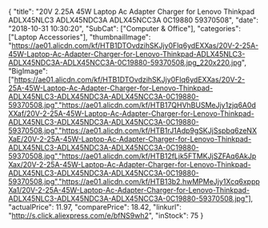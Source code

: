 {
	"title": "20V 2.25A 45W Laptop Ac Adapter Charger for Lenovo Thinkpad ADLX45NLC3 ADLX45NDC3A ADLX45NCC3A 0C19880 59370508",
	"date": "2018-10-31 10:30:20",
	"SubCat": ["Computer & Office"],
	"categories": ["Laptop Accessories"],
	"thumbnailImage": "https://ae01.alicdn.com/kf/HTB1DTOvdzihSKJjy0Flq6ydEXXas/20V-2-25A-45W-Laptop-Ac-Adapter-Charger-for-Lenovo-Thinkpad-ADLX45NLC3-ADLX45NDC3A-ADLX45NCC3A-0C19880-59370508.jpg_220x220.jpg",
	"BigImage": ["https://ae01.alicdn.com/kf/HTB1DTOvdzihSKJjy0Flq6ydEXXas/20V-2-25A-45W-Laptop-Ac-Adapter-Charger-for-Lenovo-Thinkpad-ADLX45NLC3-ADLX45NDC3A-ADLX45NCC3A-0C19880-59370508.jpg","https://ae01.alicdn.com/kf/HTB17QHVhBUSMeJjy1zjq6A0dXXaf/20V-2-25A-45W-Laptop-Ac-Adapter-Charger-for-Lenovo-Thinkpad-ADLX45NLC3-ADLX45NDC3A-ADLX45NCC3A-0C19880-59370508.jpg","https://ae01.alicdn.com/kf/HTB1rJ1Adp9gSKJjSspbq6zeNXXaE/20V-2-25A-45W-Laptop-Ac-Adapter-Charger-for-Lenovo-Thinkpad-ADLX45NLC3-ADLX45NDC3A-ADLX45NCC3A-0C19880-59370508.jpg","https://ae01.alicdn.com/kf/HTB12fLjk5FTMKJjSZFAq6AkJpXax/20V-2-25A-45W-Laptop-Ac-Adapter-Charger-for-Lenovo-Thinkpad-ADLX45NLC3-ADLX45NDC3A-ADLX45NCC3A-0C19880-59370508.jpg","https://ae01.alicdn.com/kf/HTB13b2.hwMPMeJjy1Xcq6xpppXa1/20V-2-25A-45W-Laptop-Ac-Adapter-Charger-for-Lenovo-Thinkpad-ADLX45NLC3-ADLX45NDC3A-ADLX45NCC3A-0C19880-59370508.jpg"],
	"actualPrice": 11.97,
	"comparePrice": 18.42,
	"linkurl": "http://s.click.aliexpress.com/e/bfNS9wh2",
	"inStock": 75
}
